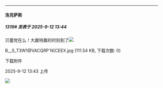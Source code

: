 ﻿
*****

####  洛克萨斯  
##### 1319#       发表于 2025-9-12 13:44

贝蕾党在么！大赢特赢的时刻到了<img src="https://static.stage1st.com/image/smiley/carton2017/004.png" referrerpolicy="no-referrer">

B__S_T3W1@VACQRP`N[CEEX.jpg
(111.54 KB, 下载次数: 0)

下载附件

2025-9-12 13:43 上传

<img src="https://img.stage1st.com/forum/202509/12/134348wv55quhpvh7bqur1.jpg" referrerpolicy="no-referrer">

